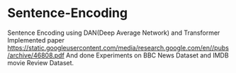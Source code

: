 # Sentence-Encoding
Sentence Encoding using DAN(Deep Average Network) and Transformer
Implemented paper https://static.googleusercontent.com/media/research.google.com/en//pubs/archive/46808.pdf
And done Experiments on BBC News Dataset and IMDB movie Review Dataset.

